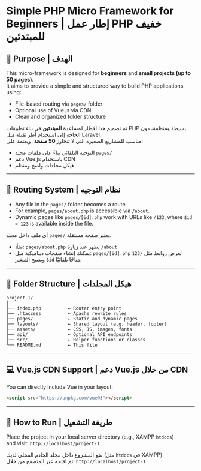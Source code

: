 # Simple PHP Micro Framework for Beginners | إطار عمل PHP خفيف للمبتدئين

## 🎯 Purpose | الهدف

This micro-framework is designed for **beginners** and **small projects (up to 50 pages)**.  
It aims to provide a simple and structured way to build PHP applications using:
- File-based routing via `pages/` folder
- Optional use of Vue.js via CDN
- Clean and organized folder structure

تم تصميم هذا الإطار لمساعدة **المبتدئين** في بناء تطبيقات PHP بسيطة ومنظمة، دون الحاجة إلى استخدام أطر ثقيلة مثل Laravel.  
مناسب للمشاريع الصغيرة التي لا تتجاوز **50 صفحة**، ويعتمد على:
- التوجيه التلقائي بناءً على ملفات مجلد `pages/`
- دعم Vue.js باستخدام CDN
- هيكل مجلدات واضح ومنظم

---

## 🧭 Routing System | نظام التوجيه

- Any file in the `pages/` folder becomes a route.
- For example, `pages/about.php` is accessible via `/about`.
- Dynamic pages like `pages/[id].php` work with URLs like `/123`, where `$id = 123` is available inside the file.

أي ملف داخل مجلد `pages/` يعتبر صفحة مستقلة.
- مثلًا: `pages/about.php` يظهر عند زيارة `/about`
- يمكنك إنشاء صفحات ديناميكية مثل: `pages/[id].php` لعرض روابط مثل `/123` ويصبح المتغير `$id` متاحًا تلقائيًا.

---

## 🔧 Folder Structure | هيكل المجلدات

```
project-1/
│
├── index.php          ← Router entry point
├── .htaccess          ← Apache rewrite rules
├── pages/             ← Static and dynamic pages
├── layouts/           ← Shared layout (e.g. header, footer)
├── assets/            ← CSS, JS, images, fonts
├── api/               ← Optional API endpoints
├── src/               ← Helper functions or classes
└── README.md          ← This file
```
---

## 💻 Vue.js CDN Support | دعم Vue.js من خلال CDN

You can directly include Vue in your layout:

```html
<script src="https://unpkg.com/vue@3"></script>
```

---

## 🚀 How to Run | طريقة التشغيل

Place the project in your local server directory (e.g., XAMPP `htdocs`)  
and visit: `http://localhost/project-1`

ضع المشروع داخل مجلد الخادم المحلي لديك (مثل `htdocs` في XAMPP)  
ثم افتحه عبر المتصفح من خلال: `http://localhost/project-1`